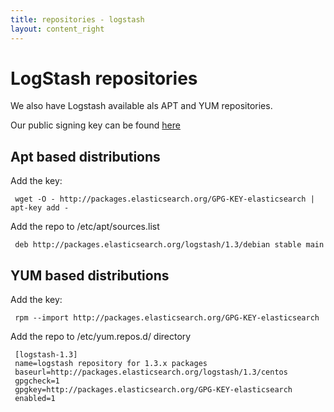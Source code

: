 ```yaml
---
title: repositories - logstash
layout: content_right
---
```

# LogStash repositories

We also have Logstash available als APT and YUM repositories.

Our public signing key can be found [here](http://packages.elasticsearch.org/GPG-KEY-elasticsearch)

## Apt based distributions

Add the key:

     wget -O - http://packages.elasticsearch.org/GPG-KEY-elasticsearch | apt-key add -

Add the repo to /etc/apt/sources.list

     deb http://packages.elasticsearch.org/logstash/1.3/debian stable main


## YUM based distributions

Add the key:

     rpm --import http://packages.elasticsearch.org/GPG-KEY-elasticsearch

Add the repo to /etc/yum.repos.d/ directory

     [logstash-1.3]
     name=logstash repository for 1.3.x packages
     baseurl=http://packages.elasticsearch.org/logstash/1.3/centos
     gpgcheck=1
     gpgkey=http://packages.elasticsearch.org/GPG-KEY-elasticsearch
     enabled=1
